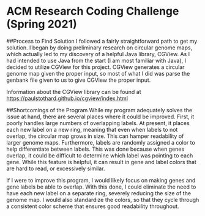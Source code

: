 # ACM Research Coding Challenge (Spring 2021)

##Process to Find Solution
I followed a fairly straightforward path to get my solution. I began by
doing preliminary research on circular genome maps, which actually led
to my discovery of a helpful Java library, CGView. As I had intended to
use Java from the start (I am most familiar with Java), I decided to
utilize CGView for this project. CGView generates a circular genome map
given the proper input, so most of what I did was parse the genbank file
given to us to give CGView the proper input.

Information about the CGView library can be found at
https://paulstothard.github.io/cgview/index.html

##Shortcomings of the Program
While my program adequately solves the issue at hand, there are several
places where it could be improved. First, it poorly handles large numbers
of overlapping labels. At present, it places each new label on a new ring,
meaning that even when labels to not overlap, the circular map grows in
size. This can hamper readability of larger genome maps.
Furthermore, labels are randomly assigned a color to help differentiate
between labels. This was done because when genes overlap, it could be
difficult to determine which label was pointing to each gene. While this
feature is helpful, it can result in gene and label colors that are
hard to read, or excessively similar.

If I were to improve this program, I would likely focus on making genes
and gene labels be able to overlap. With this done, I could eliminate the
need to have each new label on a separate ring, severely reducing the size
of the genome map. I would also standardize the colors, so that they cycle
through a consistent color scheme that ensures good readability throughout.